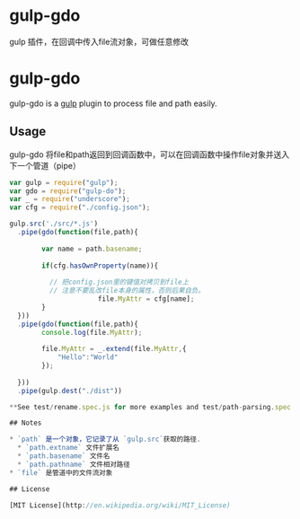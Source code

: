 # gulp-gdo
gulp 插件，在回调中传入file流对象，可做任意修改
# gulp-gdo

gulp-gdo is a [gulp](https://github.com/shijinyu/gulp-gdo) plugin to process file and path easily.
## Usage

gulp-gdo 将file和path返回到回调函数中，可以在回调函数中操作file对象并送入下一个管道（pipe）

```javascript
var gulp = require("gulp");
var gdo = require("gulp-do");
var _ = require("underscore");
var cfg = require("./config.json");

gulp.src('./src/*.js')
  .pipe(gdo(function(file,path){
  
        var name = path.basename;
        
        if(cfg.hasOwnProperty(name)){
        
          // 把config.json里的键值对拷贝到file上
          // 注意不要乱改file本身的属性，否则后果自负。
				      file.MyAttr = cfg[name];
        }
  }))
  .pipe(gdo(function(file,path){
        console.log(file.MyAttr);
        
        file.MyAttr = _.extend(file.MyAttr,{
            "Hello":"World"
        });
        
  }))
  .pipe(gulp.dest("./dist"))

**See test/rename.spec.js for more examples and test/path-parsing.spec.js for hairy details.**

## Notes

* `path` 是一个对象，它记录了从 `gulp.src`获取的路径.
  * `path.extname` 文件扩展名
  * `path.basename` 文件名
  * `path.pathname` 文件相对路径
* `file` 是管道中的文件流对象

## License

[MIT License](http://en.wikipedia.org/wiki/MIT_License)
